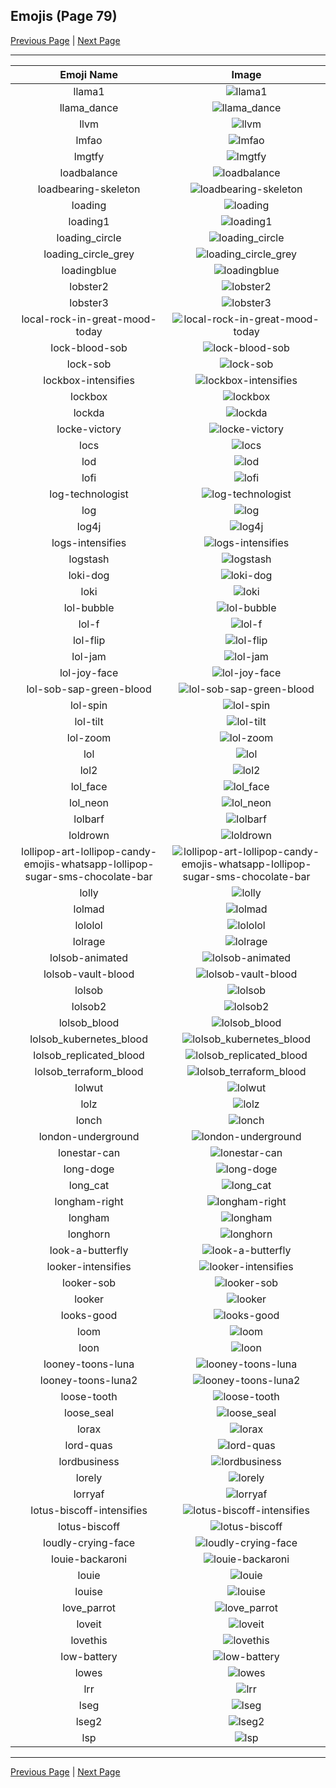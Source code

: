 
## Emojis (Page 79)

[Previous Page](/docs/hc/page-l-0078.md)
  | [Next Page](/docs/hc/page-l-0080.md)

<hr />

|Emoji Name|Image|
| :-: | :-: |
|llama1| ![llama1](/emojis/hc/llama1.jpg)|
|llama_dance| ![llama_dance](/emojis/hc/llama_dance.gif)|
|llvm| ![llvm](/emojis/hc/llvm.png)|
|lmfao| ![lmfao](/emojis/hc/lmfao.gif)|
|lmgtfy| ![lmgtfy](/emojis/hc/lmgtfy.gif)|
|loadbalance| ![loadbalance](/emojis/hc/loadbalance.png)|
|loadbearing-skeleton| ![loadbearing-skeleton](/emojis/hc/loadbearing-skeleton.png)|
|loading| ![loading](/emojis/hc/loading.gif)|
|loading1| ![loading1](/emojis/hc/loading1.gif)|
|loading_circle| ![loading_circle](/emojis/hc/loading_circle.gif)|
|loading_circle_grey| ![loading_circle_grey](/emojis/hc/loading_circle_grey.gif)|
|loadingblue| ![loadingblue](/emojis/hc/loadingblue.gif)|
|lobster2| ![lobster2](/emojis/hc/lobster2.png)|
|lobster3| ![lobster3](/emojis/hc/lobster3.jpg)|
|local-rock-in-great-mood-today| ![local-rock-in-great-mood-today](/emojis/hc/local-rock-in-great-mood-today.jpg)|
|lock-blood-sob| ![lock-blood-sob](/emojis/hc/lock-blood-sob.png)|
|lock-sob| ![lock-sob](/emojis/hc/lock-sob.png)|
|lockbox-intensifies| ![lockbox-intensifies](/emojis/hc/lockbox-intensifies.gif)|
|lockbox| ![lockbox](/emojis/hc/lockbox.png)|
|lockda| ![lockda](/emojis/hc/lockda.png)|
|locke-victory| ![locke-victory](/emojis/hc/locke-victory.gif)|
|locs| ![locs](/emojis/hc/locs.jpg)|
|lod| ![lod](/emojis/hc/lod.png)|
|lofi| ![lofi](/emojis/hc/lofi.jpg)|
|log-technologist| ![log-technologist](/emojis/hc/log-technologist.png)|
|log| ![log](/emojis/hc/log.png)|
|log4j| ![log4j](/emojis/hc/log4j.png)|
|logs-intensifies| ![logs-intensifies](/emojis/hc/logs-intensifies.gif)|
|logstash| ![logstash](/emojis/hc/logstash.png)|
|loki-dog| ![loki-dog](/emojis/hc/loki-dog.png)|
|loki| ![loki](/emojis/hc/loki.png)|
|lol-bubble| ![lol-bubble](/emojis/hc/lol-bubble.gif)|
|lol-f| ![lol-f](/emojis/hc/lol-f.png)|
|lol-flip| ![lol-flip](/emojis/hc/lol-flip.gif)|
|lol-jam| ![lol-jam](/emojis/hc/lol-jam.gif)|
|lol-joy-face| ![lol-joy-face](/emojis/hc/lol-joy-face.gif)|
|lol-sob-sap-green-blood| ![lol-sob-sap-green-blood](/emojis/hc/lol-sob-sap-green-blood.png)|
|lol-spin| ![lol-spin](/emojis/hc/lol-spin.gif)|
|lol-tilt| ![lol-tilt](/emojis/hc/lol-tilt.gif)|
|lol-zoom| ![lol-zoom](/emojis/hc/lol-zoom.gif)|
|lol| ![lol](/emojis/hc/lol.jpg)|
|lol2| ![lol2](/emojis/hc/lol2.gif)|
|lol_face| ![lol_face](/emojis/hc/lol_face.png)|
|lol_neon| ![lol_neon](/emojis/hc/lol_neon.gif)|
|lolbarf| ![lolbarf](/emojis/hc/lolbarf.png)|
|loldrown| ![loldrown](/emojis/hc/loldrown.jpg)|
|lollipop-art-lollipop-candy-emojis-whatsapp-lollipop-sugar-sms-chocolate-bar| ![lollipop-art-lollipop-candy-emojis-whatsapp-lollipop-sugar-sms-chocolate-bar](/emojis/hc/lollipop-art-lollipop-candy-emojis-whatsapp-lollipop-sugar-sms-chocolate-bar.png)|
|lolly| ![lolly](/emojis/hc/lolly.png)|
|lolmad| ![lolmad](/emojis/hc/lolmad.png)|
|lololol| ![lololol](/emojis/hc/lololol.gif)|
|lolrage| ![lolrage](/emojis/hc/lolrage.jpg)|
|lolsob-animated| ![lolsob-animated](/emojis/hc/lolsob-animated.gif)|
|lolsob-vault-blood| ![lolsob-vault-blood](/emojis/hc/lolsob-vault-blood.png)|
|lolsob| ![lolsob](/emojis/hc/lolsob.png)|
|lolsob2| ![lolsob2](/emojis/hc/lolsob2.png)|
|lolsob_blood| ![lolsob_blood](/emojis/hc/lolsob_blood.png)|
|lolsob_kubernetes_blood| ![lolsob_kubernetes_blood](/emojis/hc/lolsob_kubernetes_blood.png)|
|lolsob_replicated_blood| ![lolsob_replicated_blood](/emojis/hc/lolsob_replicated_blood.png)|
|lolsob_terraform_blood| ![lolsob_terraform_blood](/emojis/hc/lolsob_terraform_blood.png)|
|lolwut| ![lolwut](/emojis/hc/lolwut.png)|
|lolz| ![lolz](/emojis/hc/lolz.gif)|
|lonch| ![lonch](/emojis/hc/lonch.png)|
|london-underground| ![london-underground](/emojis/hc/london-underground.png)|
|lonestar-can| ![lonestar-can](/emojis/hc/lonestar-can.png)|
|long-doge| ![long-doge](/emojis/hc/long-doge.jpg)|
|long_cat| ![long_cat](/emojis/hc/long_cat.png)|
|longham-right| ![longham-right](/emojis/hc/longham-right.gif)|
|longham| ![longham](/emojis/hc/longham.gif)|
|longhorn| ![longhorn](/emojis/hc/longhorn.png)|
|look-a-butterfly| ![look-a-butterfly](/emojis/hc/look-a-butterfly.gif)|
|looker-intensifies| ![looker-intensifies](/emojis/hc/looker-intensifies.gif)|
|looker-sob| ![looker-sob](/emojis/hc/looker-sob.png)|
|looker| ![looker](/emojis/hc/looker.png)|
|looks-good| ![looks-good](/emojis/hc/looks-good.png)|
|loom| ![loom](/emojis/hc/loom.png)|
|loon| ![loon](/emojis/hc/loon.png)|
|looney-toons-luna| ![looney-toons-luna](/emojis/hc/looney-toons-luna.png)|
|looney-toons-luna2| ![looney-toons-luna2](/emojis/hc/looney-toons-luna2.png)|
|loose-tooth| ![loose-tooth](/emojis/hc/loose-tooth.gif)|
|loose_seal| ![loose_seal](/emojis/hc/loose_seal.png)|
|lorax| ![lorax](/emojis/hc/lorax.png)|
|lord-quas| ![lord-quas](/emojis/hc/lord-quas.gif)|
|lordbusiness| ![lordbusiness](/emojis/hc/lordbusiness.png)|
|lorely| ![lorely](/emojis/hc/lorely.png)|
|lorryaf| ![lorryaf](/emojis/hc/lorryaf.png)|
|lotus-biscoff-intensifies| ![lotus-biscoff-intensifies](/emojis/hc/lotus-biscoff-intensifies.gif)|
|lotus-biscoff| ![lotus-biscoff](/emojis/hc/lotus-biscoff.png)|
|loudly-crying-face| ![loudly-crying-face](/emojis/hc/loudly-crying-face.gif)|
|louie-backaroni| ![louie-backaroni](/emojis/hc/louie-backaroni.png)|
|louie| ![louie](/emojis/hc/louie.png)|
|louise| ![louise](/emojis/hc/louise.jpg)|
|love_parrot| ![love_parrot](/emojis/hc/love_parrot.gif)|
|loveit| ![loveit](/emojis/hc/loveit.png)|
|lovethis| ![lovethis](/emojis/hc/lovethis.jpg)|
|low-battery| ![low-battery](/emojis/hc/low-battery.png)|
|lowes| ![lowes](/emojis/hc/lowes.png)|
|lrr| ![lrr](/emojis/hc/lrr.png)|
|lseg| ![lseg](/emojis/hc/lseg.png)|
|lseg2| ![lseg2](/emojis/hc/lseg2.png)|
|lsp| ![lsp](/emojis/hc/lsp.gif)|

<hr/>

[Previous Page](/docs/hc/page-l-0078.md)
  | [Next Page](/docs/hc/page-l-0080.md)
